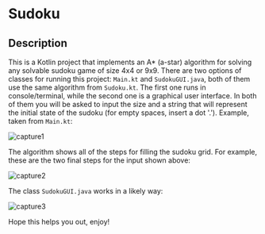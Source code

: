 # Sudoku

## Description

This is a Kotlin project that implements an A* (a-star) algorithm for solving any solvable sudoku game of size 4x4 or 9x9. There are two options of classes for running this project: `Main.kt` and `SudokuGUI.java`, both of them use the same algorithm from `Sudoku.kt`. The first one runs in console/terminal, while the second one is a graphical user interface. In both of them you will be asked to input the size and a string that will represent the initial state of the sudoku (for empty spaces, insert a dot '.'). Example, taken from `Main.kt`:

![capture1](https://user-images.githubusercontent.com/20327882/53068756-2fecc000-349f-11e9-97e9-7cae1bb327f4.PNG)

The algorithm shows all of the steps for filling the sudoku grid. For example, these are the two final steps for the input shown above:

![capture2](https://user-images.githubusercontent.com/20327882/53068920-bd301480-349f-11e9-8254-4b57ab9d6734.PNG)

The class `SudokuGUI.java` works in a likely way:

![capture3](https://user-images.githubusercontent.com/20327882/53068999-0e400880-34a0-11e9-8e65-068ca4f9fe69.PNG)

Hope this helps you out, enjoy!
